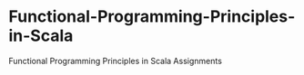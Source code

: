 Functional-Programming-Principles-in-Scala
==========================================

Functional Programming Principles in Scala Assignments
